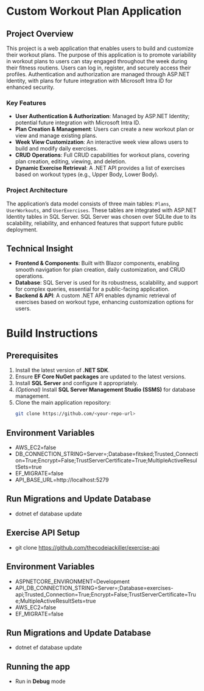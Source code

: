 # Custom Workout Plan Application

## Project Overview

This project is a web application that enables users to build and customize their workout plans. The purpose of this application is to promote variability in workout plans to users can stay engaged throughout the week during their fitness routiens. Users can log in, register, and securely access their profiles. Authentication and authorization are managed through ASP.NET Identity, with plans for future integration with Microsoft Intra ID for enhanced security.

### Key Features

- **User Authentication & Authorization**: Managed by ASP.NET Identity; potential future integration with Microsoft Intra ID.
- **Plan Creation & Management**: Users can create a new workout plan or view and manage existing plans.
- **Week View Customization**: An interactive week view allows users to build and modify daily exercises.
- **CRUD Operations**: Full CRUD capabilities for workout plans, covering plan creation, editing, viewing, and deletion.
- **Dynamic Exercise Retrieval**: A .NET API provides a list of exercises based on workout types (e.g., Upper Body, Lower Body).

### Project Architecture

The application’s data model consists of three main tables: `Plans`, `UserWorkouts`, and `UserExercises`. These tables are integrated with ASP.NET Identity tables in SQL Server. SQL Server was chosen over SQLite due to its scalability, reliability, and enhanced features that support future public deployment.

## Technical Insight

- **Frontend & Components**: Built with Blazor components, enabling smooth navigation for plan creation, daily customization, and CRUD operations.
- **Database**: SQL Server is used for its robustness, scalability, and support for complex queries, essential for a public-facing application.
- **Backend & API**: A custom .NET API enables dynamic retrieval of exercises based on workout type, enhancing customization options for users.

# **Build Instructions**

## **Prerequisites**
1. Install the latest version of **.NET SDK**.
2. Ensure **EF Core NuGet packages** are updated to the latest versions.
3. Install **SQL Server** and configure it appropriately.
4. *(Optional)* Install **SQL Server Management Studio (SSMS)** for database management.
5. Clone the main application repository:
   ```bash
   git clone https://github.com/<your-repo-url>

## **Environment Variables**
- AWS_EC2=false
- DB_CONNECTION_STRING=Server=<servername>;Database=fitsked;Trusted_Connection=True;Encrypt=False;TrustServerCertificate=True;MultipleActiveResultSets=true
- EF_MIGRATE=false
- API_BASE_URL=http://localhost:5279

## **Run Migrations and Update Database**
 - dotnet ef database update

## **Exercise API Setup**
 - git clone https://github.com/thecodeiackiller/exercise-api

## **Environment Variables**
 - ASPNETCORE_ENVIRONMENT=Development
 - API_DB_CONNECTION_STRING=Server=<servername>;Database=exercises-api;Trusted_Connection=True;Encrypt=False;TrustServerCertificate=True;MultipleActiveResultSets=true
 - AWS_EC2=false
 - EF_MIGRATE=false

## **Run Migrations and Update Database**
 - dotnet ef database update

## **Running the app**
 - Run in **Debug** mode





